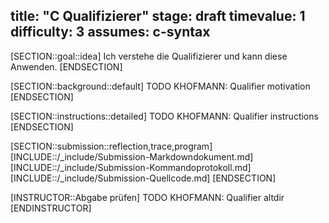 title: "C Qualifizierer"
stage: draft
timevalue: 1
difficulty: 3
assumes: c-syntax
---
[SECTION::goal::idea]
Ich verstehe die Qualifizierer und kann diese Anwenden.
[ENDSECTION]

[SECTION::background::default]
TODO KHOFMANN: Qualifier motivation
[ENDSECTION]

[SECTION::instructions::detailed]
TODO KHOFMANN: Qualifier instructions
[ENDSECTION]

[SECTION::submission::reflection,trace,program]
[INCLUDE::/_include/Submission-Markdowndokument.md]
[INCLUDE::/_include/Submission-Kommandoprotokoll.md]
[INCLUDE::/_include/Submission-Quellcode.md]
[ENDSECTION]

[INSTRUCTOR::Abgabe prüfen]
TODO KHOFMANN: Qualifier altdir
[ENDINSTRUCTOR]